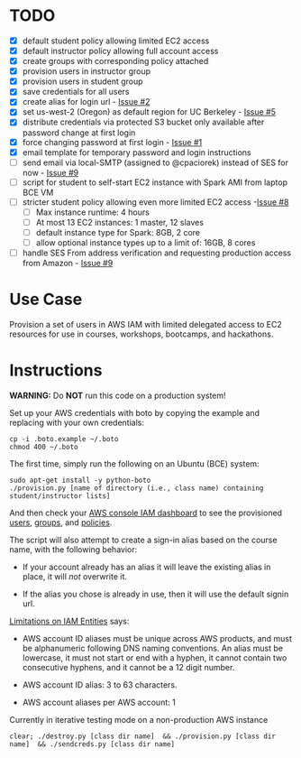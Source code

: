 # TODO
- [X] default student policy allowing limited EC2 access
- [X] default instructor policy allowing full account access
- [X] create groups with corresponding policy attached
- [X] provision users in instructor group
- [X] provision users in student group
- [X] save credentials for all users
- [X] create alias for login url - [Issue #2](https://github.com/ucberkeley/brc-experiments/issues/2)
- [X] set us-west-2 (Oregon) as default region for UC Berkeley - [Issue #5](https://github.com/ucberkeley/brc-experiments/issues/5)
- [X] distribute credentials via protected S3 bucket only available after password change at first login
- [X] force changing password at first login - [Issue #1](https://github.com/ucberkeley/brc-experiments/pull/1)
- [X] email template for temporary password and login instructions
- [ ] send email via local-SMTP (assigned to @cpaciorek) instead of SES for now - [Issue #9](https://github.com/ucberkeley/brc-experiments/issues/9)
- [ ] script for student to self-start EC2 instance with Spark AMI from laptop BCE VM
- [ ] stricter student policy allowing even more limited EC2 access -[Issue #8](https://github.com/ucberkeley/brc-experiments/issues/8)
  - [ ] Max instance runtime: 4 hours
  - [ ] At most 13 EC2 instances: 1 master, 12 slaves
  - [ ] default instance type for Spark: 8GB, 2 core
  - [ ] allow optional instance types up to a limit of: 16GB, 8 cores
- [ ] handle SES From address verification and requesting production access from Amazon - [Issue #9](https://github.com/ucberkeley/brc-experiments/issues/9)

# Use Case
Provision a set of users in AWS IAM with limited delegated access to
EC2 resources for use in courses, workshops, bootcamps, and hackathons.

# Instructions
**WARNING:** Do **NOT** run this code on a production system!

Set up your AWS credentials with boto by copying the example and
replacing with your own credentials:

    cp -i .boto.example ~/.boto
    chmod 400 ~/.boto

The first time, simply run the following on an Ubuntu (BCE) system:

    sudo apt-get install -y python-boto
    ./provision.py [name of directory (i.e., class name) containing student/instructor lists]

And then check your [AWS console IAM
dashboard](https://console.aws.amazon.com/iam/home?#home) to see the
provisioned
[users](https://console.aws.amazon.com/iam/home?#users),
[groups](https://console.aws.amazon.com/iam/home?#groups),
and [policies](https://console.aws.amazon.com/iam/home?#groups/cloud101-fall-2014-students).

The script will also attempt to create a sign-in alias based on the
course name, with the following behavior:

- If your account already has an alias it will leave the existing
  alias in place, it will _not_ overwrite it.

- If the alias you chose is already in use, then it will use the
  default signin url.

[Limitations on IAM Entities](http://docs.aws.amazon.com/IAM/latest/UserGuide/LimitationsOnEntities.html) says:

- AWS account ID aliases must be unique across AWS products, and must
  be alphanumeric following DNS naming conventions. An alias must be
  lowercase, it must not start or end with a hyphen, it cannot contain
  two consecutive hyphens, and it cannot be a 12 digit number.

- AWS account ID alias: 3 to 63 characters.

- AWS account aliases per AWS account: 1

Currently in iterative testing mode on a non-production AWS instance

    clear; ./destroy.py [class dir name]  && ./provision.py [class dir name]  && ./sendcreds.py [class dir name]
